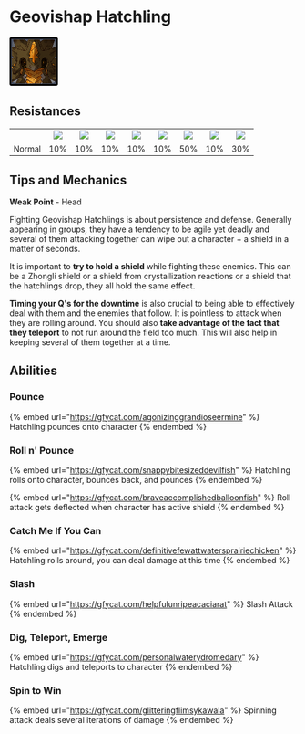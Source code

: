 # Geovishap Hatchling

![](../../.gitbook/assets/geovishap-young-.jpg)

## Resistances

|        |                                                                                                                                                                                                           |                                                                                                                                                                                                           |                                                                                                                                                                                                           |                                                                                                                                                                                                           |                                                                                                                                                                                                           |                                                                                                                                                                                                           |                                                                                                                                                                                                           |                                                                                                                                                                                                           |
| ------ | :-------------------------------------------------------------------------------------------------------------------------------------------------------------------------------------------------------: | :-------------------------------------------------------------------------------------------------------------------------------------------------------------------------------------------------------: | :-------------------------------------------------------------------------------------------------------------------------------------------------------------------------------------------------------: | :-------------------------------------------------------------------------------------------------------------------------------------------------------------------------------------------------------: | :-------------------------------------------------------------------------------------------------------------------------------------------------------------------------------------------------------: | :-------------------------------------------------------------------------------------------------------------------------------------------------------------------------------------------------------: | :-------------------------------------------------------------------------------------------------------------------------------------------------------------------------------------------------------: | :-------------------------------------------------------------------------------------------------------------------------------------------------------------------------------------------------------: |
|        | ​​![](https://firebasestorage.googleapis.com/v0/b/gitbook-28427.appspot.com/o/assets%2F-MVAGyyACcSzyzfmgy7f%2Fsync%2F485abc41b72e4fb75fd6cf1b2c21d83a5da9a05c.png?generation=1615182625871961\&alt=media) | ​​![](https://firebasestorage.googleapis.com/v0/b/gitbook-28427.appspot.com/o/assets%2F-MVAGyyACcSzyzfmgy7f%2Fsync%2F1a9d730812988c6cd8678f117630d179f689cee0.png?generation=1615182626544397\&alt=media) | ​​![](https://firebasestorage.googleapis.com/v0/b/gitbook-28427.appspot.com/o/assets%2F-MVAGyyACcSzyzfmgy7f%2Fsync%2Fe0472b52c548a7162a648c191cad9b7bbdf4498b.png?generation=1615182626170812\&alt=media) | ​​![](https://firebasestorage.googleapis.com/v0/b/gitbook-28427.appspot.com/o/assets%2F-MVAGyyACcSzyzfmgy7f%2Fsync%2Fa8efded210241d0c6764e2819b9c750deff8a6d4.png?generation=1615182626278065\&alt=media) | ​​![](https://firebasestorage.googleapis.com/v0/b/gitbook-28427.appspot.com/o/assets%2F-MVAGyyACcSzyzfmgy7f%2Fsync%2F68e4777d7c38eb974be29d8260b1f52709a44a26.png?generation=1615182625284983\&alt=media) | ​​![](https://firebasestorage.googleapis.com/v0/b/gitbook-28427.appspot.com/o/assets%2F-MVAGyyACcSzyzfmgy7f%2Fsync%2Fcb0b6d83e3899b9d4310fb78ce58ccad28b8c839.png?generation=1615182626007947\&alt=media) | ​​![](https://firebasestorage.googleapis.com/v0/b/gitbook-28427.appspot.com/o/assets%2F-MVAGyyACcSzyzfmgy7f%2Fsync%2F347363c813f76f26b0c6c74df49012812f9fe690.png?generation=1615182625760905\&alt=media) | ​​![](https://firebasestorage.googleapis.com/v0/b/gitbook-28427.appspot.com/o/assets%2F-MVAGyyACcSzyzfmgy7f%2Fsync%2F7db8ec0e8a47656e2367909ab5d65aa19effb930.png?generation=1615182626144273\&alt=media) |
| Normal |                                                                                                    10%                                                                                                    |                                                                                                    10%                                                                                                    |                                                                                                    10%                                                                                                    |                                                                                                    10%                                                                                                    |                                                                                                    10%                                                                                                    |                                                                                                    50%                                                                                                    |                                                                                                    10%                                                                                                    |                                                                                                    30%                                                                                                    |

## Tips and Mechanics

**Weak Point** - Head

Fighting Geovishap Hatchlings is about persistence and defense. Generally appearing in groups, they have a tendency to be agile yet deadly and several of them attacking together can wipe out a character + a shield in a matter of seconds.&#x20;

It is important to **try to hold a shield** while fighting these enemies. This can be a Zhongli shield or a shield from crystallization reactions or a shield that the hatchlings drop, they all hold the same effect.

**Timing your Q's for the downtime** is also crucial to being able to effectively deal with them and the enemies that follow. It is pointless to attack when they are rolling around. You should also **take advantage of the fact that they teleport** to not run around the field too much. This will also help in keeping several of them together at a time.

## Abilities

### Pounce

{% embed url="https://gfycat.com/agonizinggrandioseermine" %}
Hatchling pounces onto character
{% endembed %}

### Roll n' Pounce

{% embed url="https://gfycat.com/snappybitesizeddevilfish" %}
Hatchling rolls onto character, bounces back, and pounces
{% endembed %}

{% embed url="https://gfycat.com/braveaccomplishedballoonfish" %}
Roll attack gets deflected when character has active shield
{% endembed %}

### Catch Me If You Can

{% embed url="https://gfycat.com/definitivefewattwatersprairiechicken" %}
Hatchling rolls around, you can deal damage at this time
{% endembed %}

### Slash

{% embed url="https://gfycat.com/helpfulunripeacaciarat" %}
Slash Attack
{% endembed %}

### Dig, Teleport, Emerge

{% embed url="https://gfycat.com/personalwaterydromedary" %}
Hatchling digs and teleports to character
{% endembed %}

### Spin to Win

{% embed url="https://gfycat.com/glitteringflimsykawala" %}
Spinning attack deals several iterations of damage
{% endembed %}
